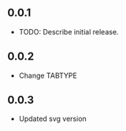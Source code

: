 ## 0.0.1

* TODO: Describe initial release.
## 0.0.2
- Change TABTYPE

## 0.0.3
* Updated svg version